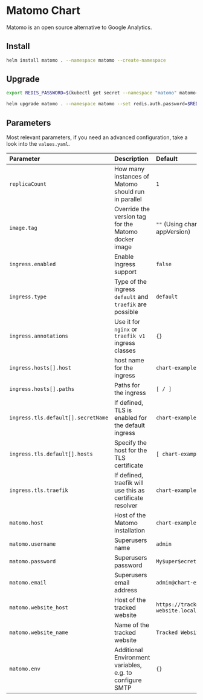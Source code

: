 # Matomo Chart

Matomo is an open source alternative to Google Analytics.

## Install

```sh
helm install matomo . --namespace matomo --create-namespace
```

## Upgrade

```sh
export REDIS_PASSWORD=$(kubectl get secret --namespace "matomo" matomo-redis -o jsonpath="{.data.redis-password}" | base64 --decode)

helm upgrade matomo . --namespace matomo --set redis.auth.password=$REDIS_PASSWORD 
```

## Parameters

Most relevant parameters, if you need an advanced configuration, take a look into the `values.yaml`.

| Parameter | Description | Default |
|:----------|:------------|:--------|
| `replicaCount` | How many instances of Matomo should run in parallel | `1` |
| `image.tag` | Override the version tag for the Matomo docker image | `""` (Using chart appVersion)             |
| `ingress.enabled` | Enable Ingress support | `false`  |
| `ingress.type` | Type of the ingress `default` and `traefik` are possible  | `default` |
| `ingress.annotations` | Use it for `nginx` or `traefik v1` ingress classes | `{}` |
| `ingress.hosts[].host` | host name for the ingress | `chart-example.local` |
| `ingress.hosts[].paths` | Paths for the ingress| `[ / ]` |
| `ingress.tls.default[].secretName` | If defined, TLS is enabled for the default ingress | `chart-example-tls` |
| `ingress.tls.default[].hosts` | Specify the host for the TLS certificate | `[ chart-example.local ]` |
| `ingress.tls.traefik` | If defined, traefik will use this as certificate resolver | `chart-example-tls` |
| `matomo.host` | Host of the Matomo installation | `chart-example.local` |
| `matomo.username` | Superusers name | `admin` |
| `matomo.password` | Superusers password | `My$uper$ecretPassword123#` |
| `matomo.email` | Superusers email address | `admin@chart-example.local` | 
| `matomo.website_host` | Host of the tracked website | `https://tracked-website.local` |
| `matomo.website_name` | Name of the tracked website | `Tracked Website` |
| `matomo.env` | Additional Environment variables, e.g. to configure SMTP | `{}` |



